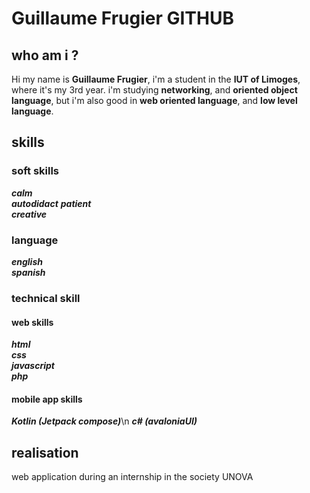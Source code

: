 # Guillaume Frugier GITHUB

## who am i ?
Hi my name is **Guillaume Frugier**, i'm a student in the **IUT of Limoges**, where it's my 3rd year.
i'm studying **networking**, and **oriented object language**, but i'm also good in **web oriented language**, 
and **low level language**.

## skills
### soft skills
***calm***   
***autodidact*** 
***patient***  
***creative***

### language
***english***  
***spanish***  

### technical skill
#### web skills

***html***  
***css***  
***javascript***  
***php***  

#### mobile app skills
***Kotlin (Jetpack compose)***\n
***c# (avaloniaUI)***


## realisation
web application during an internship in the society UNOVA









